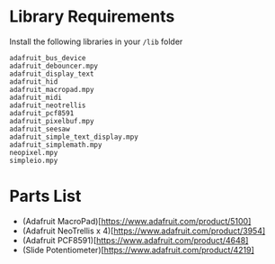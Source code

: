 # Library Requirements

Install the following libraries in your `/lib` folder

```
adafruit_bus_device
adafruit_debouncer.mpy
adafruit_display_text
adafruit_hid
adafruit_macropad.mpy
adafruit_midi
adafruit_neotrellis
adafruit_pcf8591
adafruit_pixelbuf.mpy
adafruit_seesaw
adafruit_simple_text_display.mpy
adafruit_simplemath.mpy
neopixel.mpy
simpleio.mpy
```

# Parts List

* (Adafruit MacroPad)[https://www.adafruit.com/product/5100]
* (Adafruit NeoTrellis x 4)[https://www.adafruit.com/product/3954]
* (Adafruit PCF8591)[https://www.adafruit.com/product/4648]
* (Slide Potentiometer)[https://www.adafruit.com/product/4219]
